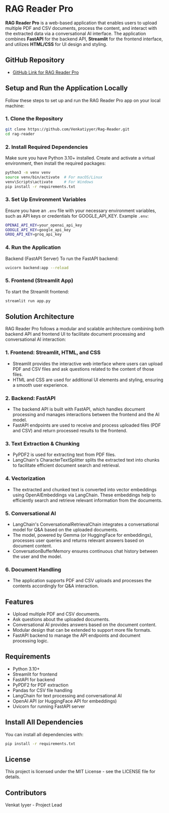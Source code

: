 # RAG Reader Pro

**RAG Reader Pro** is a web-based application that enables users to upload multiple PDF and CSV documents, process the content, and interact with the extracted data via a conversational AI interface. The application combines **FastAPI** for the backend API, **Streamlit** for the frontend interface, and utilizes **HTML/CSS** for UI design and styling.

## GitHub Repository

- [GitHub Link for RAG Reader Pro](https://github.com/Venkatiyyer/Rag-Reader)

## Setup and Run the Application Locally

Follow these steps to set up and run the RAG Reader Pro app on your local machine:

### 1. Clone the Repository

```bash
git clone https://github.com/Venkatiyyer/Rag-Reader.git
cd rag-reader
```

### 2. Install Required Dependencies

Make sure you have Python 3.10+ installed. Create and activate a virtual environment, then install the required packages:

```bash
python3 -m venv venv
source venv/bin/activate  # For macOS/Linux
venv\Scripts\activate     # For Windows
pip install -r requirements.txt
```
### 3. Set Up Environment Variables

Ensure you have an ```.env``` file with your necessary environment variables, such as API keys or credentials for GOOGLE_API_KEY. Example ```.env```:


```bash   
OPENAI_API_KEY=your_openai_api_key
GOOGLE_API_KEY=google_api_key
GROQ_API_KEY=groq_api_key
```

### 4. Run the Application

Backend (FastAPI Server)
To run the FastAPI backend:

```bash
uvicorn backend:app --reload
```
### 5. Frontend (Streamlit App)

To start the Streamlit frontend:

```bash  
streamlit run app.py
```

## Solution Architecture

RAG Reader Pro follows a modular and scalable architecture combining both backend API and frontend UI to facilitate document processing and conversational AI interaction:

### 1. Frontend: Streamlit, HTML, and CSS

- Streamlit provides the interactive web interface where users can upload PDF and CSV files and ask questions related to the content of those files.
- HTML and CSS are used for additional UI elements and styling, ensuring a smooth user experience.

### 2. Backend: FastAPI

- The backend API is built with FastAPI, which handles document processing and manages interactions between the frontend and the AI model.
- FastAPI endpoints are used to receive and process uploaded files (PDF and CSV) and return processed results to the frontend.

### 3. Text Extraction & Chunking

- PyPDF2 is used for extracting text from PDF files.
- LangChain's CharacterTextSplitter splits the extracted text into chunks to facilitate efficient document search and retrieval.

### 4. Vectorization

- The extracted and chunked text is converted into vector embeddings using OpenAIEmbeddings via LangChain. These embeddings help to efficiently search and retrieve relevant information from the documents.

### 5. Conversational AI

- LangChain's ConversationalRetrievalChain integrates a conversational model for Q&A based on the uploaded documents.
- The model, powered by Gemma (or HuggingFace for embeddings), processes user queries and returns relevant answers based on document content.
- ConversationBufferMemory ensures continuous chat history between the user and the model.

### 6. Document Handling

- The application supports PDF and CSV uploads and processes the contents accordingly for Q&A interaction.

## Features


- Upload multiple PDF and CSV documents.
- Ask questions about the uploaded documents.
- Conversational AI provides answers based on the document content.
- Modular design that can be extended to support more file formats.
- FastAPI backend to manage the API endpoints and document processing logic.

## Requirements

- Python 3.10+
- Streamlit for frontend
- FastAPI for backend
- PyPDF2 for PDF extraction
- Pandas for CSV file handling
- LangChain for text processing and conversational AI
- OpenAI API (or HuggingFace API for embeddings)
- Uvicorn for running FastAPI server

## Install All Dependencies

You can install all dependencies with:

```bash
pip install -r requirements.txt
```

## License

This project is licensed under the MIT License - see the LICENSE file for details.

## Contributors

Venkat Iyyer - Project Lead
